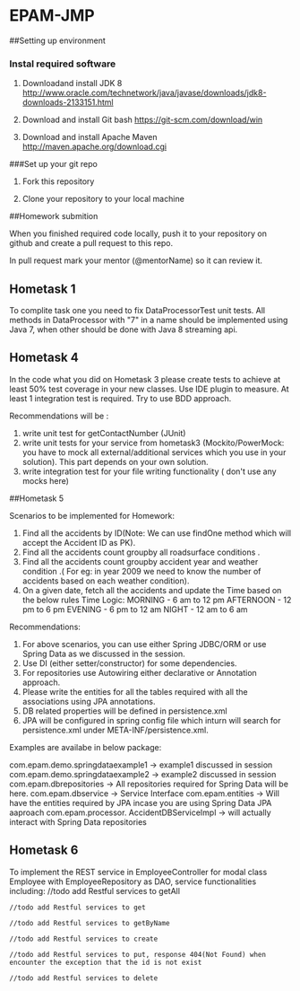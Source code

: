 # EPAM-JMP

##Setting up environment

### Instal required software

1) Downloadand install JDK 8 http://www.oracle.com/technetwork/java/javase/downloads/jdk8-downloads-2133151.html

2) Download and install Git bash https://git-scm.com/download/win 

3) Download and install Apache Maven http://maven.apache.org/download.cgi

###Set up your git repo

1) Fork this repository

2) Clone your repository to your local machine 

##Homework submition

When you finished required code locally, push it to your repository on github and create a pull request to this repo.

In pull request mark your mentor (@mentorName) so it can review it. 


## Hometask 1

To complite task one you need to fix DataProcessorTest unit tests. 
All methods in DataProcessor with "7" in a name should be implemented using Java 7, when other should be done with Java 8 streaming api. 

## Hometask 4
In the code what you did on Hometask 3 please create tests to achieve at least 50% test coverage in your new classes. Use IDE plugin to measure.  At least 1 integration test is required. Try to use BDD approach.  

Recommendations will be : 
1. write unit test for getContactNumber (JUnit)
2. write unit tests for your service from hometask3 (Mockito/PowerMock: you have to mock all external/additional services which you use in your solution). This part depends on your own solution. 
3. write integration test for your file writing functionality ( don't use any mocks here) 


##Hometask 5

Scenarios to be implemented for Homework:

1. Find all the accidents by ID(Note: We can use findOne method which will accept the Accident ID as PK).
2. Find all the accidents count groupby all roadsurface conditions .
3. Find all the accidents count groupby accident year and weather condition .( For eg: in year 2009 we need to know the number of accidents based on each weather condition).
4. On a given date,  fetch all the accidents and update the Time based on the below rules
Time Logic: 
MORNING - 6 am to 12 pm
AFTERNOON - 12 pm to 6 pm
EVENING - 6 pm to 12 am
NIGHT - 12 am to 6 am

    
Recommendations:

1. For above scenarios, you can use either Spring JDBC/ORM  or use Spring Data as we discussed in the session.​
2. Use DI (either setter/constructor) for some dependencies.
3. For repositories use Autowiring either declarative or Annotation approach.
4. Please write the entities for all the tables required with all the associations using JPA annotations.
5. DB related properties will be defined in persistence.xml
6. JPA will be configured in spring config file which inturn will search for persistence.xml under META-INF/persistence.xml.

Examples are availabe in below package:

com.epam.demo.springdataexample1 -> example1 discussed in session
com.epam.demo.springdataexample2 -> example2 discussed in session
com.epam.dbrepositories  -> All repositories required for Spring Data will be here.
com.epam.dbservice           -> Service Interface
com.epam.entities               -> Will have the entities required by JPA incase you are using Spring Data JPA aaproach
com.epam.processor. AccidentDBServiceImpl -> will actually interact with Spring Data repositories                


## Hometask 6

To implement the REST service in EmployeeController for modal class Employee with EmployeeRepository as DAO, service functionalities including:
    //todo add Restful services to getAll
    
    //todo add Restful services to get
    
    //todo add Restful services to getByName

    //todo add Restful services to create

    //todo add Restful services to put, response 404(Not Found) when encounter the exception that the id is not exist

    //todo add Restful services to delete
